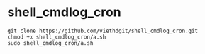 # shell_cmdlog_cron
```
git clone https://github.com/viethdgit/shell_cmdlog_cron.git
chmod +x shell_cmdlog_cron/a.sh
sudo shell_cmdlog_cron/a.sh
```
